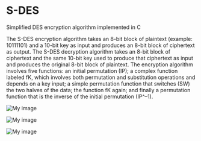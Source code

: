 # S-DES
Simplified DES encryption algorithm implemented in C

The S-DES encryption algorithm takes an 8-bit block of plaintext (example: 10111101) and a 10-bit key as input and produces an 8-bit block of ciphertext as output. The S-DES decryption algorithm takes an 8-bit block of ciphertext and the same 10-bit key used to produce that ciphertext as input and produces the original 8-bit block of plaintext.
The encryption algorithm involves five functions: an initial permutation (IP); a complex function labeled fK, which involves both permutation and substitution operations and depends on
a key input; a simple permutation function that switches (SW) the two halves of the data; the function fK again; and finally a permutation function that is the inverse of the initial permutation
(IP^–1).

![My image](http://s23.postimg.org/kony668uj/Screen_Shot_2015_12_02_at_9_21_03_PM.png)

![My image](http://s12.postimg.org/iwzug4sst/Screen_Shot_2015_12_02_at_9_20_56_PM.png)

![My image](http://s29.postimg.org/7t513eezr/Screen_Shot_2015_12_02_at_9_21_11_PM.png)






